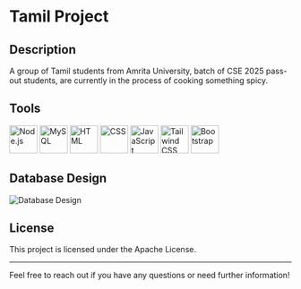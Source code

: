 # Tamil Project 

## Description
A group of Tamil students from Amrita University, batch of CSE 2025 pass-out students, are currently in the process of cooking something spicy. 

## Tools
<p>
    <img src="https://nodejs.org/static/images/logo.svg" alt="Node.js" width="50" height="50" />
    <img src="https://www.mysql.com/common/logos/logo-mysql-170x115.png" alt="MySQL" width="50" height="50" />
    <img src="https://upload.wikimedia.org/wikipedia/commons/9/99/HTML5_logo_and_wordmark.svg" alt="HTML" width="50" height="50" />
    <img src="https://upload.wikimedia.org/wikipedia/commons/6/62/CSS3_logo_and_wordmark.svg" alt="CSS" width="50" height="50" />
    <img src="https://upload.wikimedia.org/wikipedia/commons/6/6c/JavaScript-logo.png" alt="JavaScript" width="50" height="50" />
    <img src="https://upload.wikimedia.org/wikipedia/commons/4/49/Tailwind_CSS_Logo.svg" alt="Tailwind CSS" width="50" height="50" />
    <img src="https://getbootstrap.com/docs/5.0/assets/brand/bootstrap-logo.svg" alt="Bootstrap" width="50" height="50" />
</p>

## Database Design
![Database Design](https://i.imgur.com/KmL5zqy.png)

## License
This project is licensed under the Apache License.

---

Feel free to reach out if you have any questions or need further information!
